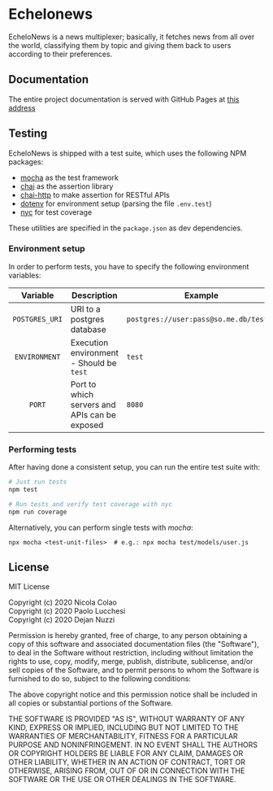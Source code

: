 # Echelonews

EcheloNews is a news multiplexer; basically, it fetches news from all over the
world, classifying them by topic and giving them back to users according to
their preferences.

## Documentation

The entire project documentation is served with GitHub Pages at
[this address](https://Nicolac84.github.io/echelonews)

## Testing

EcheloNews is shipped with a test suite, which uses the following NPM packages:

* [mocha](https://mochajs.org/) as the test framework
* [chai](https://www.chaijs.com/) as the assertion library
* [chai-http](https://www.chaijs.com/plugins/chai-http/) to make assertion for
RESTful APIs
* [dotenv](https://github.com/motdotla/dotenv) for environment setup (parsing
the file `.env.test`)
* [nyc](https://istanbul.js.org/) for test coverage

These utilities are specified in the `package.json` as dev dependencies.

### Environment setup

In order to perform tests, you have to specify the following environment
variables:

**Variable** | **Description** | **Example**
:-:|---|---
`POSTGRES_URI` | URI to a postgres database | `postgres://user:pass@so.me.db/testdb`
`ENVIRONMENT` | Execution environment - Should be `test` | `test`
`PORT` | Port to which servers and APIs can be exposed | `8080`

### Performing tests

After having done a consistent setup, you can run the entire test suite with:

```sh
# Just run tests
npm test 

# Run tests and verify test coverage with nyc
npm run coverage
```

Alternatively, you can perform single tests with _mocha_:

```
npx mocha <test-unit-files>  # e.g.: npx mocha test/models/user.js
```


## License

MIT License

Copyright (c) 2020 Nicola Colao  
Copyright (c) 2020 Paolo Lucchesi  
Copyright (c) 2020 Dejan Nuzzi

Permission is hereby granted, free of charge, to any person obtaining a copy
of this software and associated documentation files (the "Software"), to deal
in the Software without restriction, including without limitation the rights
to use, copy, modify, merge, publish, distribute, sublicense, and/or sell
copies of the Software, and to permit persons to whom the Software is
furnished to do so, subject to the following conditions:

The above copyright notice and this permission notice shall be included in all
copies or substantial portions of the Software.

THE SOFTWARE IS PROVIDED "AS IS", WITHOUT WARRANTY OF ANY KIND, EXPRESS OR
IMPLIED, INCLUDING BUT NOT LIMITED TO THE WARRANTIES OF MERCHANTABILITY,
FITNESS FOR A PARTICULAR PURPOSE AND NONINFRINGEMENT. IN NO EVENT SHALL THE
AUTHORS OR COPYRIGHT HOLDERS BE LIABLE FOR ANY CLAIM, DAMAGES OR OTHER
LIABILITY, WHETHER IN AN ACTION OF CONTRACT, TORT OR OTHERWISE, ARISING FROM,
OUT OF OR IN CONNECTION WITH THE SOFTWARE OR THE USE OR OTHER DEALINGS IN THE
SOFTWARE.
